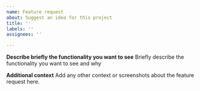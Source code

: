 ```yaml
---
name: Feature request
about: Suggest an idea for this project
title: ''
labels: ''
assignees: ''

---
```


**Describe briefly the functionality you want to see**
Briefly describe the functionality you want to see and why

**Additional context**
Add any other context or screenshots about the feature request here.
